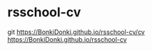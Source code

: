 # rsschool-cv
git
https://BonkiDonki.github.io/rsschool-cv/cv
https://BonkiDonki.github.io/rsschool-cv